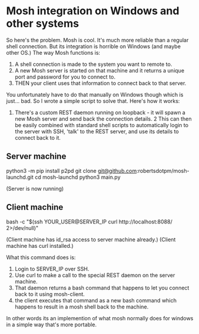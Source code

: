 # Mosh integration on Windows and other systems

So here's the problem. Mosh is cool. It's much more reliable than a regular shell
connection. But its integration is horrible on Windows (and maybe other OS.)
The way Mosh functions is:

1. A shell connection is made to the system you want to remote to.
2. A new Mosh server is started on that machine and it returns a unique port
and password for you to connect to.
3. THEN your client uses that information to connect back to that server.

You unfortunately have to do that manually on Windows though which is just... bad.
So I wrote a simple script to solve that. Here's how it works:

1. There's a custom REST daemon running on loopback - it will spawn a new Mosh
server and send back the connection details.
2 This can then be easily combined with standard shell scripts to automatically
login to the server with SSH, 'talk' to the REST server, and use its details
to connect back to it.

## Server machine

python3 -m pip install p2pd
git clone git@github.com:robertsdotpm/mosh-launchd.git
cd mosh-launchd
python3 main.py

(Server is now running)

## Client machine

bash -c "$(ssh YOUR_USER@SERVER_IP curl http://localhost:8088/ 2>/dev/null)"

(Client machine has id_rsa access to server machine already.)
(Client machine has curl installed.)

What this command does is:

1. Login to SERVER_IP over SSH.
2. Use curl to make a call to the special REST daemon on the server machine.
3. That daemon returns a bash command that happens to let you connect back to it
using mosh-client.
4. the client executes that command as a new bash command which happens to result in
a mosh shell back to the machine.

In other words its an implemention of what mosh normally does for windows
in a simple way that's more portable.
